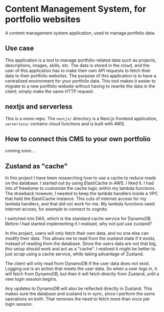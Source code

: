 # Content Management System, for portfolio websites

A content management system application, used to managa portfolio data.

## Use case

This application is a tool to manage portfolio-related data such as projects, descriptions, images, skills, etc. The data is stored in the cloud, and the user of this application has to make their own API requests to fetch their data to their portfolio websites. The purpose of this application is to have a centralized environment for your portfolio data. This tool makes it easier to migrate to a new portfolio website without having to rewrite the data in the client; simply make the same HTTP request.

## nextjs and serverless

This is a mono repo. The `nextjs/` directory is a Next.js frontend application, `serverless/` contains cloud functions and is built with AWS.

## How to connect this CMS to your own portfolio

coming soon...

## Zustand as "cache"

In this project I have been researching how to use a cache to reduce reads on the database. I started out by using ElastiCache in AWS. I liked it. I had lots of freedome to customize the cache logic within my lambda functions. The drawback however, I needed to keep the lambda handlers inside a VPC that held the ElastiCache instance. This cuts of internet access for my lambda handlers, and that did not work for me. My lambda functions need internet access, for example to connect to cognito.

I switched into DAX, which is the standard cache service for DynamoDB. Before I had started implementing it I realised, why not just use zustand?

In this project, users will only fetch their own data, and no one else can modify their data. This allows me to read from the zustand state if it exists, instead of reading from the database. Since the users data are not that big, this setup should work and act as a "cache". I realised it might be better to just scrap using a cache service, while taking advantage of Zustand.

The client will only read from DynamoDB if the user data does not exist. Logging out is an action that resets the user data. So when a user logs in, it will fetch from DynamoDB, but then it will fetch directly from Zustand, until a new login session begins.

Any updates to DynamoDB will also be reflected directly in Zustand. This makes sure the database and zustand is in sync, since I perform the same operations on both. That removes the need to fetch more than once per login session.
